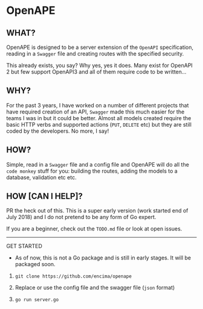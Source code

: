 # OpenAPE

## WHAT?

OpenAPE is designed to be a server extension of the `OpenAPI` specification, reading in a `Swagger` file and creating routes with the specified security.

This already exists, you say? Why yes, yes it does. Many exist for OpenAPI 2 but few support OpenAPI3 and all of them require code to be written...

## WHY?

For the past 3 years, I have worked on a number of different projects that have required creation of an API, `Swagger` made this much easier for the teams I was in but it could be better. Almost all models created require the basic HTTP verbs and supported actions (`PUT`, `DELETE` etc) but they are still coded by the developers. No more, I say!

## HOW?

Simple, read in a `Swagger` file and a config file and OpenAPE will do all the `code monkey` stuff for you: building the routes, adding the models to a database, validation etc etc.

## HOW [CAN I HELP]?

PR the heck out of this. This is a super early version (work started end of July 2018) and I do not pretend to be any form of Go expert. 

If you are a beginner, check out the `TODO.md` file or look at open issues.

---

GET STARTED

* As of now, this is not a Go package and is still in early stages. It will be packaged soon.

1. `git clone https://github.com/encima/openape`

2. Replace or use the config file and the swagger file (`json` format)

3. `go run server.go`

